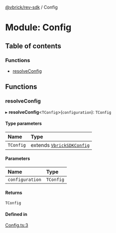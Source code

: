 [@vbrick/rev-sdk](../README.md) / Config

# Module: Config

## Table of contents

### Functions

- [resolveConfig](Config.md#resolveconfig)

## Functions

### resolveConfig

▸ **resolveConfig**<`TConfig`\>(`configuration`): `TConfig`

#### Type parameters

| Name | Type |
| :------ | :------ |
| `TConfig` | extends [`VbrickSDKConfig`](../interfaces/VbrickSDK.VbrickSDKConfig.md) |

#### Parameters

| Name | Type |
| :------ | :------ |
| `configuration` | `TConfig` |

#### Returns

`TConfig`

#### Defined in

[Config.ts:3](https://github.com/vbrick/rev-sdk-js/blob/a752b53/src/Config.ts#L3)
